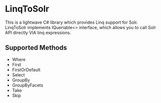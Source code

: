 # LinqToSolr
This is a lightwave C# library which provides Linq support for Solr.
LinqToSolr implements IQueriable<> interface, which allows you to call Solr API directly VIA linq expressions.

## Supported Methods
* Where
* First
* FirstOrDefault
* Select
* GroupBy
* GroupByFacets
* Take
* Skip

